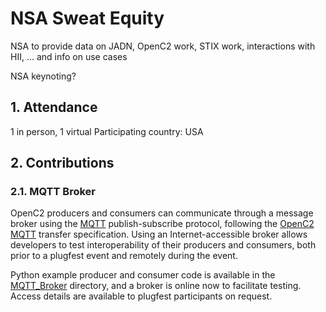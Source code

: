 # NSA Sweat Equity

NSA to provide data on JADN, OpenC2 work, STIX work, 
interactions with HII, ...
and info on use cases

NSA keynoting?

## 1. Attendance
1 in person, 1 virtual
Participating country: USA

## 2. Contributions
### 2.1. MQTT Broker
OpenC2 producers and consumers can communicate through a message broker using the
[MQTT](https://docs.oasis-open.org/mqtt/mqtt/v5.0/mqtt-v5.0.html) publish-subscribe protocol,
following the [OpenC2 MQTT](https://docs.oasis-open.org/openc2/transf-mqtt/v1.0/transf-mqtt-v1.0.html)
transfer specification. Using an Internet-accessible broker allows developers to
test interoperability of their producers and consumers, both prior to a plugfest
event and remotely during the event.

Python example producer and consumer code is available in the [MQTT_Broker](MQTT_Broker)
directory, and a broker is online now to facilitate testing. Access details are available
to plugfest participants on request.
